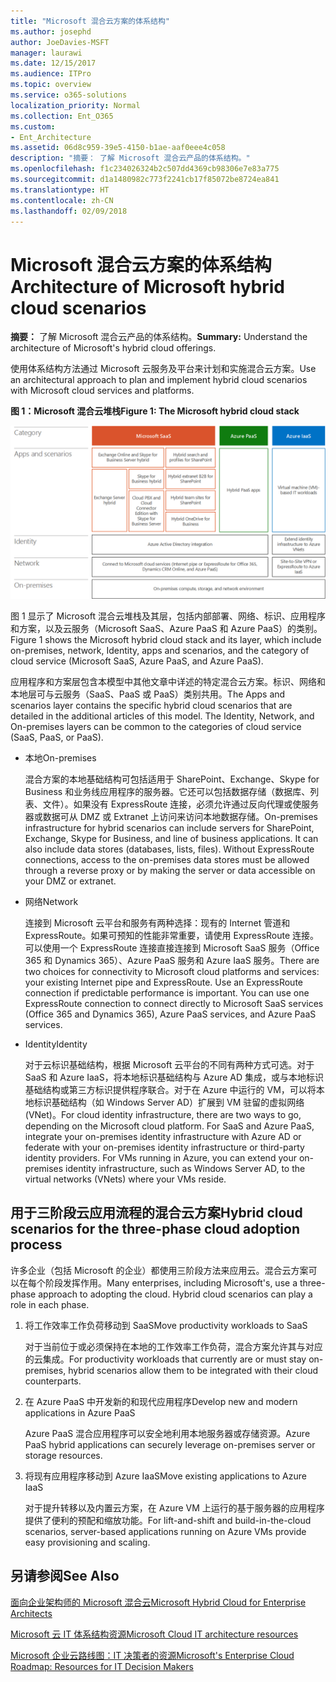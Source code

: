 ```yaml
---
title: "Microsoft 混合云方案的体系结构"
ms.author: josephd
author: JoeDavies-MSFT
manager: laurawi
ms.date: 12/15/2017
ms.audience: ITPro
ms.topic: overview
ms.service: o365-solutions
localization_priority: Normal
ms.collection: Ent_O365
ms.custom:
- Ent_Architecture
ms.assetid: 06d8c959-39e5-4150-b1ae-aaf0eee4c058
description: "摘要： 了解 Microsoft 混合云产品的体系结构。"
ms.openlocfilehash: f1c234026324b2c507dd4369cb98306e7e83a775
ms.sourcegitcommit: d1a1480982c773f2241cb17f85072be8724ea841
ms.translationtype: HT
ms.contentlocale: zh-CN
ms.lasthandoff: 02/09/2018
---
```

# <a name="architecture-of-microsoft-hybrid-cloud-scenarios"></a><span data-ttu-id="b9222-103">Microsoft 混合云方案的体系结构</span><span class="sxs-lookup"><span data-stu-id="b9222-103">Architecture of Microsoft hybrid cloud scenarios</span></span>

 <span data-ttu-id="b9222-104">**摘要：** 了解 Microsoft 混合云产品的体系结构。</span><span class="sxs-lookup"><span data-stu-id="b9222-104">**Summary:** Understand the architecture of Microsoft's hybrid cloud offerings.</span></span>
  
<span data-ttu-id="b9222-105">使用体系结构方法通过 Microsoft 云服务及平台来计划和实施混合云方案。</span><span class="sxs-lookup"><span data-stu-id="b9222-105">Use an architectural approach to plan and implement hybrid cloud scenarios with Microsoft cloud services and platforms.</span></span>
  
<span data-ttu-id="b9222-106">**图 1：Microsoft 混合云堆栈**</span><span class="sxs-lookup"><span data-stu-id="b9222-106">**Figure 1: The Microsoft hybrid cloud stack**</span></span>

![Microsoft 混合云堆叠](images/Hybrid_Poster/Hybrid_Cloud_Stack.png)
  
<span data-ttu-id="b9222-108">图 1 显示了 Microsoft 混合云堆栈及其层，包括内部部署、网络、标识、应用程序和方案，以及云服务（Microsoft SaaS、Azure PaaS 和 Azure PaaS）的类别。</span><span class="sxs-lookup"><span data-stu-id="b9222-108">Figure 1 shows the Microsoft hybrid cloud stack and its layer, which include on-premises, network, Identity, apps and scenarios, and the category of cloud service (Microsoft SaaS, Azure PaaS, and Azure PaaS).</span></span>
  
<span data-ttu-id="b9222-p101">应用程序和方案层包含本模型中其他文章中详述的特定混合云方案。标识、网络和本地层可与云服务（SaaS、PaaS 或 PaaS）类别共用。</span><span class="sxs-lookup"><span data-stu-id="b9222-p101">The Apps and scenarios layer contains the specific hybrid cloud scenarios that are detailed in the additional articles of this model. The Identity, Network, and On-premises layers can be common to the categories of cloud service (SaaS, PaaS, or PaaS).</span></span>
  
- <span data-ttu-id="b9222-111">本地</span><span class="sxs-lookup"><span data-stu-id="b9222-111">On-premises</span></span>
    
    <span data-ttu-id="b9222-p102">混合方案的本地基础结构可包括适用于 SharePoint、Exchange、Skype for Business 和业务线应用程序的服务器。它还可以包括数据存储（数据库、列表、文件）。如果没有 ExpressRoute 连接，必须允许通过反向代理或使服务器或数据可从 DMZ 或 Extranet 上访问来访问本地数据存储。</span><span class="sxs-lookup"><span data-stu-id="b9222-p102">On-premises infrastructure for hybrid scenarios can include servers for SharePoint, Exchange, Skype for Business, and line of business applications. It can also include data stores (databases, lists, files). Without ExpressRoute connections, access to the on-premises data stores must be allowed through a reverse proxy or by making the server or data accessible on your DMZ or extranet.</span></span>
    
- <span data-ttu-id="b9222-115">网络</span><span class="sxs-lookup"><span data-stu-id="b9222-115">Network</span></span>
    
    <span data-ttu-id="b9222-p103">连接到 Microsoft 云平台和服务有两种选择：现有的 Internet 管道和 ExpressRoute。如果可预知的性能非常重要，请使用 ExpressRoute 连接。可以使用一个 ExpressRoute 连接直接连接到 Microsoft SaaS 服务（Office 365 和 Dynamics 365）、Azure PaaS 服务和 Azure IaaS 服务。</span><span class="sxs-lookup"><span data-stu-id="b9222-p103">There are two choices for connectivity to Microsoft cloud platforms and services: your existing Internet pipe and ExpressRoute. Use an ExpressRoute connection if predictable performance is important. You can use one ExpressRoute connection to connect directly to Microsoft SaaS services (Office 365 and Dynamics 365), Azure PaaS services, and Azure PaaS services.</span></span>
    
- <span data-ttu-id="b9222-119">Identity</span><span class="sxs-lookup"><span data-stu-id="b9222-119">Identity</span></span>
    
    <span data-ttu-id="b9222-p104">对于云标识基础结构，根据 Microsoft 云平台的不同有两种方式可选。对于 SaaS 和 Azure IaaS，将本地标识基础结构与 Azure AD 集成，或与本地标识基础结构或第三方标识提供程序联合。对于在 Azure 中运行的 VM，可以将本地标识基础结构（如 Windows Server AD）扩展到 VM 驻留的虚拟网络 (VNet)。</span><span class="sxs-lookup"><span data-stu-id="b9222-p104">For cloud identity infrastructure, there are two ways to go, depending on the Microsoft cloud platform. For SaaS and Azure PaaS, integrate your on-premises identity infrastructure with Azure AD or federate with your on-premises identity infrastructure or third-party identity providers. For VMs running in Azure, you can extend your on-premises identity infrastructure, such as Windows Server AD, to the virtual networks (VNets) where your VMs reside.</span></span>
    
## <a name="hybrid-cloud-scenarios-for-the-three-phase-cloud-adoption-process"></a><span data-ttu-id="b9222-123">用于三阶段云应用流程的混合云方案</span><span class="sxs-lookup"><span data-stu-id="b9222-123">Hybrid cloud scenarios for the three-phase cloud adoption process</span></span>

<span data-ttu-id="b9222-p105">许多企业（包括 Microsoft 的企业）都使用三阶段方法来应用云。混合云方案可以在每个阶段发挥作用。</span><span class="sxs-lookup"><span data-stu-id="b9222-p105">Many enterprises, including Microsoft's, use a three-phase approach to adopting the cloud. Hybrid cloud scenarios can play a role in each phase.</span></span>
  
1. <span data-ttu-id="b9222-126">将工作效率工作负荷移动到 SaaS</span><span class="sxs-lookup"><span data-stu-id="b9222-126">Move productivity workloads to SaaS</span></span>
    
    <span data-ttu-id="b9222-127">对于当前位于或必须保持在本地的工作效率工作负荷，混合方案允许其与对应的云集成。</span><span class="sxs-lookup"><span data-stu-id="b9222-127">For productivity workloads that currently are or must stay on-premises, hybrid scenarios allow them to be integrated with their cloud counterparts.</span></span>
    
2. <span data-ttu-id="b9222-128">在 Azure PaaS 中开发新的和现代应用程序</span><span class="sxs-lookup"><span data-stu-id="b9222-128">Develop new and modern applications in Azure PaaS</span></span>
    
    <span data-ttu-id="b9222-129">Azure PaaS 混合应用程序可以安全地利用本地服务器或存储资源。</span><span class="sxs-lookup"><span data-stu-id="b9222-129">Azure PaaS hybrid applications can securely leverage on-premises server or storage resources.</span></span>
    
3. <span data-ttu-id="b9222-130">将现有应用程序移动到 Azure IaaS</span><span class="sxs-lookup"><span data-stu-id="b9222-130">Move existing applications to Azure IaaS</span></span>
    
    <span data-ttu-id="b9222-131">对于提升转移以及内置云方案，在 Azure VM 上运行的基于服务器的应用程序提供了便利的预配和缩放功能。</span><span class="sxs-lookup"><span data-stu-id="b9222-131">For lift-and-shift and build-in-the-cloud scenarios, server-based applications running on Azure VMs provide easy provisioning and scaling.</span></span>
    
## <a name="see-also"></a><span data-ttu-id="b9222-132">另请参阅</span><span class="sxs-lookup"><span data-stu-id="b9222-132">See Also</span></span>

[<span data-ttu-id="b9222-133">面向企业架构师的 Microsoft 混合云</span><span class="sxs-lookup"><span data-stu-id="b9222-133">Microsoft Hybrid Cloud for Enterprise Architects</span></span>](microsoft-hybrid-cloud-for-enterprise-architects.md)
  
[<span data-ttu-id="b9222-134">Microsoft 云 IT 体系结构资源</span><span class="sxs-lookup"><span data-stu-id="b9222-134">Microsoft Cloud IT architecture resources</span></span>](microsoft-cloud-it-architecture-resources.md)

[<span data-ttu-id="b9222-135">Microsoft 企业云路线图：IT 决策者的资源</span><span class="sxs-lookup"><span data-stu-id="b9222-135">Microsoft's Enterprise Cloud Roadmap: Resources for IT Decision Makers</span></span>](https://sway.com/FJ2xsyWtkJc2taRD)



